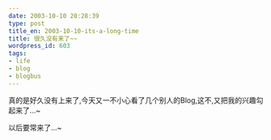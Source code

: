 ```yaml
---
date: 2003-10-10 20:28:39
type: post
title_en: 2003-10-10-its-a-long-time
title: 很久没有来了~~ 
wordpress_id: 603
tags:
- life
- blog
- blogbus
---
```


真的是好久没有上来了,今天又一不小心看了几个别人的Blog,这不,又把我的兴趣勾起来了...~

以后要常来了...~
